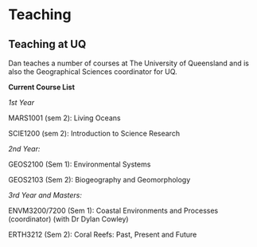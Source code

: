 # Teaching

## Teaching at UQ

Dan teaches a number of courses at The University of Queensland and is also the Geographical Sciences coordinator for UQ.

**Current Course List**

*1st Year*

MARS1001 (sem 2): Living Oceans

SCIE1200 (sem 2): Introduction to Science Research

*2nd Year:*

GEOS2100 (Sem 1): Environmental Systems

GEOS2103 (Sem 2): Biogeography and Geomorphology

*3rd Year and Masters:*

ENVM3200/7200 (Sem 1): Coastal Environments and Processes (coordinator) (with Dr Dylan Cowley)

ERTH3212 (Sem 2): Coral Reefs: Past, Present and Future

